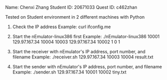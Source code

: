 Name: Chenxi Zhang
Student ID: 20671033
Quest ID: c462zhan

Tested on Student environment in 2 different machines with Python

1) Check the IP address
   Example: curl ifconfig.me

2) Start the nEmulator-linux386 first
   Example: ./nEmulator-linux386 10001 129.97.167.34 10004 10003 129.97.167.34 10002 1 0 1

3) Start the receiver with nEmulator's IP address, port number, and filename
   Example: ./receiver.sh 129.97.167.34 10003 10004 result.txt
   
4) Start the sender with nEmulator's IP address, port number, and filename
   Example: ./sender.sh 129.97.167.34 10001 10002 tiny.txt